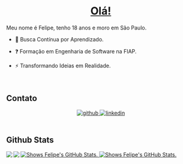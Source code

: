 # <ins><div align="center">Olá!</div></ins>  
  

Meu nome é Felipe, tenho 18 anos e moro em São Paulo.  
  

- 🔭 Busca Contínua por Aprendizado.  
  

- ❓ Formação em Engenharia de Software na FIAP.  
  

- ⚡ Transformando Ideias em Realidade.  
  

<br/>  

## Contato
<div align="center">
<a href="https://github.com/FelipeCattoSilva" target="_blank">
<img src=https://img.shields.io/badge/github-%2324292e.svg?&style=for-the-badge&logo=github&logoColor=white alt=github style="margin-bottom: 5px;" />
</a>
<a href="https://linkedin.com/in/felipe-catto-a07ab52ba" target="_blank">
<img src=https://img.shields.io/badge/linkedin-%231E77B5.svg?&style=for-the-badge&logo=linkedin&logoColor=white alt=linkedin style="margin-bottom: 5px;" />
</a>  
</div>  
  

<br/>  


## Github Stats  
<a href="https://github.com/FelipeCattoSilva/github-readme-stats">
<picture>
  <source media="(prefers-color-scheme: dark)" srcset="https://github-readme-stats.vercel.app/api?username=FelipeCattoSilva&theme=dark">
  <img alt="Shows Felipe's GitHub Stats." src="https://github-readme-stats.vercel.app/api?username=FelipeCattoSilva&theme=default">
</picture>
</a>

<a href="https://github.com/FelipeCattoSilva/github-readme-stats">
<picture>
  <source media="(prefers-color-scheme: dark)" srcset="https://github-readme-stats.vercel.app/api/top-langs/?username=FelipeCattoSilva&theme=dark">
  <img alt="Shows Felipe's GitHub Stats." src="https://github-readme-stats.vercel.app/api/top-langs/?username=FelipeCattoSilva&theme=default">
</picture>
</a>

<img src="https://github-readme-stats.vercel.app/api/top-langs/?username=FelipeCattoSilva&hide_border=true&layout=compact" align="left" />  

<img src="https://github-readme-stats.vercel.app/api?username=FelipeCattoSilva&show_icons=true&count_private=true&hide_border=true" align="left" />  

<br/> 
